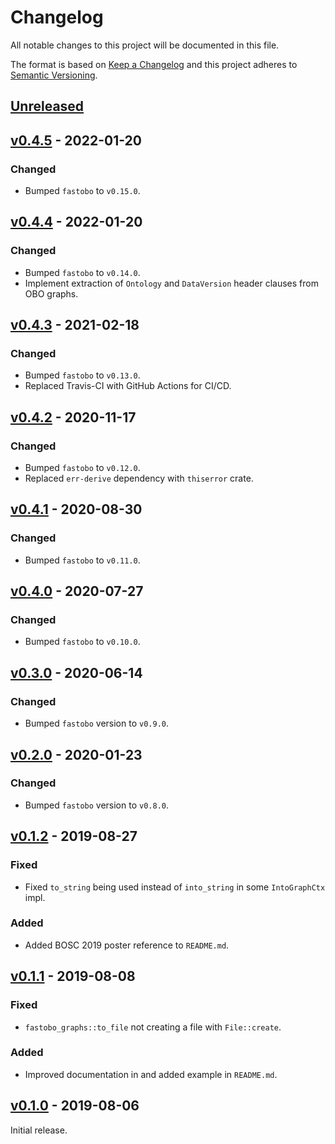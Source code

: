 # Changelog
All notable changes to this project will be documented in this file.

The format is based on [Keep a Changelog](http://keepachangelog.com/en/1.0.0/)
and this project adheres to [Semantic Versioning](http://semver.org/spec/v2.0.0.html).


## [Unreleased]
[Unreleased]: https://github.com/fastobo/fastobo-graphs/compare/v0.4.5...HEAD

## [v0.4.5] - 2022-01-20
[v0.4.5]: https://github.com/fastobo/fastobo-graphs/compare/v0.4.4...v0.4.5
### Changed
- Bumped `fastobo` to `v0.15.0`.

## [v0.4.4] - 2022-01-20
[v0.4.4]: https://github.com/fastobo/fastobo-graphs/compare/v0.4.3...v0.4.4
### Changed
- Bumped `fastobo` to `v0.14.0`.
- Implement extraction of `Ontology` and `DataVersion` header clauses from OBO graphs.

## [v0.4.3] - 2021-02-18
[v0.4.3]: https://github.com/fastobo/fastobo-graphs/compare/v0.4.2...v0.4.3
### Changed
- Bumped `fastobo` to `v0.13.0`.
- Replaced Travis-CI with GitHub Actions for CI/CD.

## [v0.4.2] - 2020-11-17
[v0.4.2]: https://github.com/fastobo/fastobo-graphs/compare/v0.4.1...v0.4.2
### Changed
- Bumped `fastobo` to `v0.12.0`.
- Replaced `err-derive` dependency with `thiserror` crate.

## [v0.4.1] - 2020-08-30
[v0.4.1]: https://github.com/fastobo/fastobo-graphs/compare/v0.4.0...v0.4.1
### Changed
- Bumped `fastobo` to `v0.11.0`.

## [v0.4.0] - 2020-07-27
[v0.4.0]: https://github.com/fastobo/fastobo-graphs/compare/v0.3.0...v0.4.0
### Changed
- Bumped `fastobo` to `v0.10.0`.

## [v0.3.0] - 2020-06-14
[v0.3.0]: https://github.com/fastobo/fastobo-graphs/compare/v0.2.0...v0.3.0
### Changed
- Bumped `fastobo` version to `v0.9.0`.

## [v0.2.0] - 2020-01-23
[v0.2.0]: https://github.com/fastobo/fastobo-graphs/compare/v0.1.2...v0.2.0
### Changed
- Bumped `fastobo` version to `v0.8.0`.

## [v0.1.2] - 2019-08-27
[v0.1.2]: https://github.com/fastobo/fastobo-graphs/compare/v0.1.1...v0.1.2
### Fixed
- Fixed `to_string` being used instead of `into_string` in some `IntoGraphCtx` impl.
### Added
- Added BOSC 2019 poster reference to `README.md`.

## [v0.1.1] - 2019-08-08
[v0.1.1]: https://github.com/fastobo/fastobo-graphs/compare/v0.1.0...v0.1.1
### Fixed
- `fastobo_graphs::to_file` not creating a file with `File::create`.
### Added
- Improved documentation in and added example in `README.md`.

## [v0.1.0] - 2019-08-06
[v0.1.0]: https://github.com/fastobo/fastobo-graphs/compare/a3d5dff...v0.1.0
Initial release.
